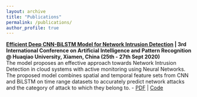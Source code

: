 ```yaml
---
layout: archive
title: "Publications"
permalink: /publications/
author_profile: true
---
```


**[Efficient Deep CNN-BiLSTM Model for Network Intrusion Detection](https://dl.acm.org/doi/10.1145/3430199.3430224) | 3rd International Conference on Artificial Intelligence and Pattern Recognition @ Huaqiao University, Xiamen, China (25th - 27th Sept 2020)**\
The model proposes an effective approach towards Network Intrusion Detection in cloud systems with active monitoring using Neural Networks. The proposed model combines spatial and temporal feature sets from CNN and BiLSTM on time range datasets to accurately predict network attacks and the category of attack to which they belong to. - [PDF](https://jaysinha.me/files/aipr_20_ids_paper_pre_print.pdf) | [Code](https://git.jaysinha.me/jaysinha/Efficient-CNN-BiLSTM-for-Network-IDS)
